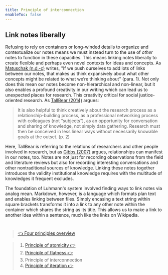 ```yaml
---
title: Principle of interconnection
enableToc: false
---
```


## Link notes liberally

Refusing to rely on containers or long-winded details to organize and contextualize our notes means we must instead turn to the use of *other* notes to function in these capacities. This means linking notes liberally to create flexible and perhaps even novel contexts for ideas and concepts. As [Matuschak (n.d.-c)](References/Matuschak,%20nd-c.md) writes, "If we push ourselves to add lots of links between our notes, that makes us think expansively about what other concepts might be related to what we’re thinking about" (para. 1). Not only does this mean our notes become non-hierarchical and non-linear, but it also enables a profound creativity in our writing which can lead us to unexpected places for research. This creativity critical for social justice-oriented research. As [TallBear (2014)](References/TallBear,%202014.md) argues:

 > 
 > It is also helpful to think creatively about the research process as a relationship-building process, as a professional networking process with colleagues (not “subjects”), as an opportunity for conversation and sharing of knowledge, not simply data gathering. Research must then be conceived in less linear ways without necessarily knowable goals at the outset. (p. 2)

Here, TallBear is referring to the relations of researchers and other people involved in research, but as [Gibbs (2007)](References/Gibbs,%202007.md) argues, relationships can manifest in our notes, too. Notes are not just for recording observations from the field and literature reviews but also for recording interesting conversations and other nontraditional sources of knowledge. Linking these notes together introduces the validity institutional knowledge requires  with the multitude of knowledges it frequent excludes.

The foundation of Luhmann's system involved finding ways to link notes via analog mean. Markdown, however, is a language which formats plan text and enables linking between files. Simply encasing a text string within square brackets transforms it into a link to any other note within the container which shares the string as its title. This allows us to make a link to another idea within a sentence, much like the links on Wikipedia. 

# 

 > 
 > [👈 Four principles overview](Four%20principles%20of%20a%20feminist%20note-taking%20methodology.md)

 > 
 > 1. [Principle of atomicity 👉 ](Principle%20of%20atomicity.md)
 > 1. [Principle of flatness 👉 ](Principle%20of%20flatness.md)
 > 1. Principle of interconnection
 > 1. [Principle of iteration 👉 ](Principle%20of%20iteration.md)
